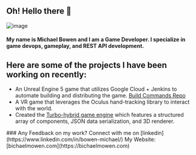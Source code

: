 ## Oh! Hello there 👋

![image](https://user-images.githubusercontent.com/34144478/215238005-e0f79135-df27-45c7-aefb-201644eab5fe.png) 
#### My name is Michael Bowen and I am a Game Developer. I specialize in game devops, gameplay, and REST API development. 

## Here are some of the projects I have been working on recently:
* An Unreal Engine 5 game that utilizes Google Cloud + Jenkins to automate building and distributing the game. [Build Commands Repo](https://github.com/depth-grobblers/fa22-capstone-2022-23-t06-build-commands) 
* A VR game that leverages the Oculus hand-tracking library to interact with the world. 
* Created the [Turbo-hybrid game engine](https://github.com/StevenAnnunziato/VRUnity/tree/Hand_Tracking) which features a structured array of components, JSON data serialization, and 3D renderer. 

<!-- ### The significance of software
The significance of software and the internet is hard to understate. However, I believe that software still has room to improve in social and simplicity. I want to create and work on projects that develop a deeper connection between people while offering a fast, simple and understandable interface for the users and developers to interact with.

### My Motivations 
VR for social and fully body interaction, DevOps to increase developer efficency, and understanding the full stack of an application are core to my motivations as a developer. --!>

### Any Feedback on my work? Connect with me on [linkedin](https://www.linkedin.com/in/bowen-michael/)

My Website: [bichaelmowen.com](https://bichaelmowen.com)



<!--
**BowenMichael/BowenMichael** is a ✨ _special_ ✨ repository because its `README.md` (this file) appears on your GitHub profile.

Here are some ideas to get you started:

- 🔭 I’m currently working on ...
- 🌱 I’m currently learning ...
- 👯 I’m looking to collaborate on ...
- 🤔 I’m looking for help with ...
- 💬 Ask me about ...
- 📫 How to reach me: ...
- 😄 Pronouns: ...
- ⚡ Fun fact: ...
-->
